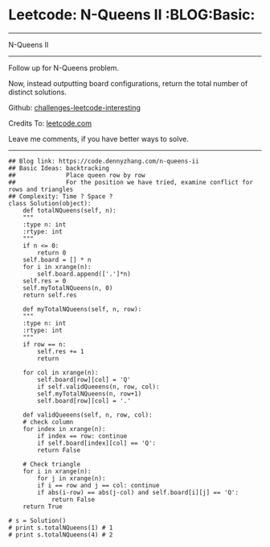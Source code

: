 
# Leetcode: N-Queens II     :BLOG:Basic:

---

N-Queens II  

---

Follow up for N-Queens problem.  

Now, instead outputting board configurations, return the total number of distinct solutions.  

Github: [challenges-leetcode-interesting](https://github.com/DennyZhang/challenges-leetcode-interesting/tree/master/problems/n-queens-ii)  

Credits To: [leetcode.com](https://leetcode.com/problems/n-queens-ii/description/)  

Leave me comments, if you have better ways to solve.  

---

    ## Blog link: https://code.dennyzhang.com/n-queens-ii
    ## Basic Ideas: backtracking
    ##              Place queen row by row
    ##              For the position we have tried, examine conflict for rows and triangles
    ## Complexity: Time ? Space ?
    class Solution(object):
        def totalNQueens(self, n):
    	"""
    	:type n: int
    	:rtype: int
    	"""
    	if n <= 0:
    	    return 0
    	self.board = [] * n
    	for i in xrange(n):
    	    self.board.append(['.']*n)
    	self.res = 0
    	self.myTotalNQueens(n, 0)
    	return self.res
    
        def myTotalNQueens(self, n, row):
    	"""
    	:type n: int
    	:rtype: int
    	"""
    	if row == n:
    	    self.res += 1
    	    return
    
    	for col in xrange(n):
    	    self.board[row][col] = 'Q'
    	    if self.validQueeens(n, row, col):
    		self.myTotalNQueens(n, row+1)
    	    self.board[row][col] = '.'
    
        def validQueeens(self, n, row, col):
    	# check column
    	for index in xrange(n):
    	    if index == row: continue
    	    if self.board[index][col] == 'Q':
    		return False
    
    	# Check triangle
    	for i in xrange(n):
    	    for j in xrange(n):
    		if i == row and j == col: continue
    		if abs(i-row) == abs(j-col) and self.board[i][j] == 'Q':
    		    return False
    	return True
    
    # s = Solution()
    # print s.totalNQueens(1) # 1
    # print s.totalNQueens(4) # 2

